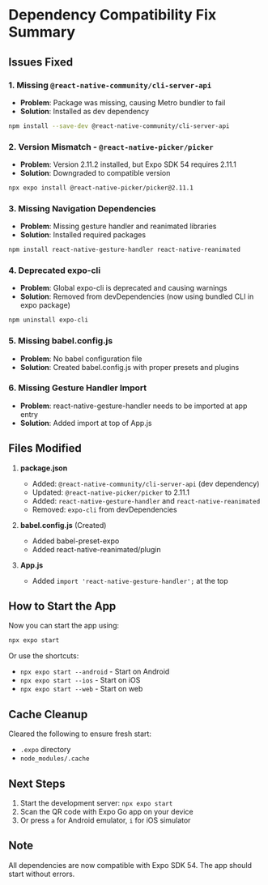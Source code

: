 # Dependency Compatibility Fix Summary

## Issues Fixed

### 1. Missing `@react-native-community/cli-server-api`
- **Problem**: Package was missing, causing Metro bundler to fail
- **Solution**: Installed as dev dependency
```bash
npm install --save-dev @react-native-community/cli-server-api
```

### 2. Version Mismatch - `@react-native-picker/picker`
- **Problem**: Version 2.11.2 installed, but Expo SDK 54 requires 2.11.1
- **Solution**: Downgraded to compatible version
```bash
npx expo install @react-native-picker/picker@2.11.1
```

### 3. Missing Navigation Dependencies
- **Problem**: Missing gesture handler and reanimated libraries
- **Solution**: Installed required packages
```bash
npm install react-native-gesture-handler react-native-reanimated
```

### 4. Deprecated expo-cli
- **Problem**: Global expo-cli is deprecated and causing warnings
- **Solution**: Removed from devDependencies (now using bundled CLI in expo package)
```bash
npm uninstall expo-cli
```

### 5. Missing babel.config.js
- **Problem**: No babel configuration file
- **Solution**: Created babel.config.js with proper presets and plugins

### 6. Missing Gesture Handler Import
- **Problem**: react-native-gesture-handler needs to be imported at app entry
- **Solution**: Added import at top of App.js

## Files Modified

1. **package.json**
   - Added: `@react-native-community/cli-server-api` (dev dependency)
   - Updated: `@react-native-picker/picker` to 2.11.1
   - Added: `react-native-gesture-handler` and `react-native-reanimated`
   - Removed: `expo-cli` from devDependencies

2. **babel.config.js** (Created)
   - Added babel-preset-expo
   - Added react-native-reanimated/plugin

3. **App.js**
   - Added `import 'react-native-gesture-handler';` at the top

## How to Start the App

Now you can start the app using:

```bash
npx expo start
```

Or use the shortcuts:
- `npx expo start --android` - Start on Android
- `npx expo start --ios` - Start on iOS
- `npx expo start --web` - Start on web

## Cache Cleanup

Cleared the following to ensure fresh start:
- `.expo` directory
- `node_modules/.cache`

## Next Steps

1. Start the development server: `npx expo start`
2. Scan the QR code with Expo Go app on your device
3. Or press `a` for Android emulator, `i` for iOS simulator

## Note

All dependencies are now compatible with Expo SDK 54. The app should start without errors.
